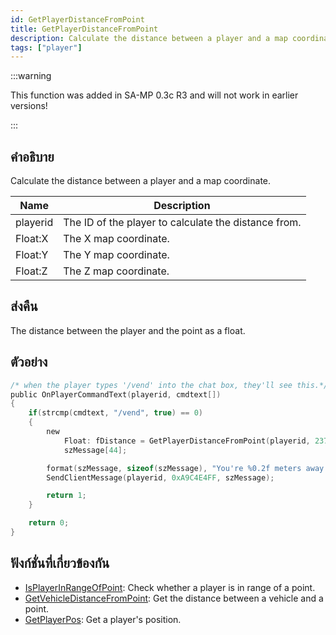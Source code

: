 ```yaml
---
id: GetPlayerDistanceFromPoint
title: GetPlayerDistanceFromPoint
description: Calculate the distance between a player and a map coordinate.
tags: ["player"]
---
```


:::warning

This function was added in SA-MP 0.3c R3 and will not work in earlier versions!

:::

## คำอธิบาย

Calculate the distance between a player and a map coordinate.

| Name     | Description                                          |
| -------- | ---------------------------------------------------- |
| playerid | The ID of the player to calculate the distance from. |
| Float:X  | The X map coordinate.                                |
| Float:Y  | The Y map coordinate.                                |
| Float:Z  | The Z map coordinate.                                |

## ส่งคืน

The distance between the player and the point as a float.

## ตัวอย่าง

```c
/* when the player types '/vend' into the chat box, they'll see this.*/
public OnPlayerCommandText(playerid, cmdtext[])
{
    if(strcmp(cmdtext, "/vend", true) == 0)
    {
        new
            Float: fDistance = GetPlayerDistanceFromPoint(playerid, 237.9, 115.6, 1010.2),
            szMessage[44];

        format(szMessage, sizeof(szMessage), "You're %0.2f meters away from the vending machine.", fDistance);
        SendClientMessage(playerid, 0xA9C4E4FF, szMessage);

        return 1;
    }

    return 0;
}
```

## ฟังก์ชั่นที่เกี่ยวข้องกัน

- [IsPlayerInRangeOfPoint](../functions/IsPlayerInRangeOfPoint): Check whether a player is in range of a point.
- [GetVehicleDistanceFromPoint](../functions/GetVehicleDistanceFromPoint): Get the distance between a vehicle and a point.
- [GetPlayerPos](../functions/GetPlayerPos): Get a player's position.
